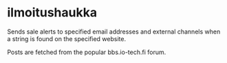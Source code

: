 # ilmoitushaukka

Sends sale alerts to specified email addresses and external channels when a string is found on the specified website.

Posts are fetched from the popular bbs.io-tech.fi forum.
